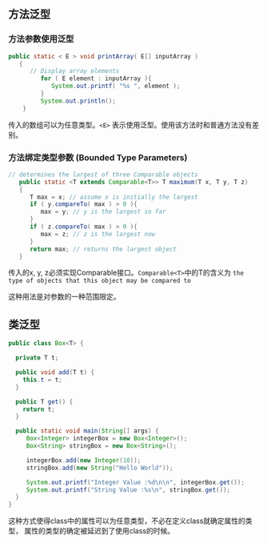 ## 方法泛型

### 方法参数使用泛型

```java
public static < E > void printArray( E[] inputArray )
   {
      // Display array elements
         for ( E element : inputArray ){
            System.out.printf( "%s ", element );
         }
         System.out.println();
    }
```
传入的数组可以为任意类型。`<E>` 表示使用泛型。使用该方法时和普通方法没有差别。

### 方法绑定类型参数 (Bounded Type Parameters)
```java
// determines the largest of three Comparable objects
   public static <T extends Comparable<T>> T maximum(T x, T y, T z)
   {
      T max = x; // assume x is initially the largest
      if ( y.compareTo( max ) > 0 ){
         max = y; // y is the largest so far
      }
      if ( z.compareTo( max ) > 0 ){
         max = z; // z is the largest now
      }
      return max; // returns the largest object
   }
```
传入的x, y, z必须实现Comparable接口。`Comparable<T>`中的T的含义为
`the type of objects that this object may be compared to`

这种用法是对参数的一种范围限定。

## 类泛型

```java
public class Box<T> {

  private T t;

  public void add(T t) {
    this.t = t;
  }

  public T get() {
    return t;
  }

  public static void main(String[] args) {
     Box<Integer> integerBox = new Box<Integer>();
     Box<String> stringBox = new Box<String>();

     integerBox.add(new Integer(10));
     stringBox.add(new String("Hello World"));

     System.out.printf("Integer Value :%d\n\n", integerBox.get());
     System.out.printf("String Value :%s\n", stringBox.get());
  }
}
```
这种方式使得class中的属性可以为任意类型，不必在定义class就确定属性的类型，
属性的类型的确定被延迟到了使用class的时候。
